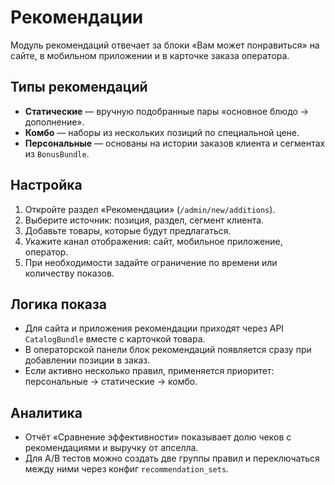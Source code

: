 # Рекомендации

Модуль рекомендаций отвечает за блоки «Вам может понравиться» на сайте, в мобильном приложении и в карточке заказа оператора.

## Типы рекомендаций

- **Статические** — вручную подобранные пары «основное блюдо → дополнение».
- **Комбо** — наборы из нескольких позиций по специальной цене.
- **Персональные** — основаны на истории заказов клиента и сегментах из `BonusBundle`.

## Настройка

1. Откройте раздел «Рекомендации» (`/admin/new/additions`).
2. Выберите источник: позиция, раздел, сегмент клиента.
3. Добавьте товары, которые будут предлагаться.
4. Укажите канал отображения: сайт, мобильное приложение, оператор.
5. При необходимости задайте ограничение по времени или количеству показов.

## Логика показа

- Для сайта и приложения рекомендации приходят через API `CatalogBundle` вместе с карточкой товара.
- В операторской панели блок рекомендаций появляется сразу при добавлении позиции в заказ.
- Если активно несколько правил, применяется приоритет: персональные → статические → комбо.

## Аналитика

- Отчёт «Сравнение эффективности» показывает долю чеков с рекомендациями и выручку от апселла.
- Для A/B тестов можно создать две группы правил и переключаться между ними через конфиг `recommendation_sets`.
